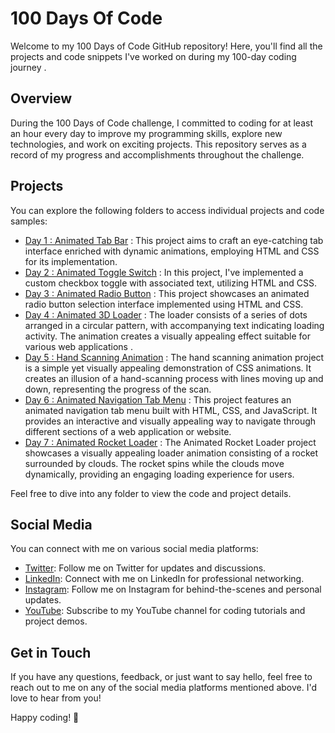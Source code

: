 # 100 Days Of Code

Welcome to my 100 Days of Code GitHub repository! Here, you'll find all the projects and code snippets I've worked on during my 100-day coding journey .

## Overview

During the 100 Days of Code challenge, I committed to coding for at least an hour every day to improve my programming skills, explore new technologies, and work on exciting projects. This repository serves as a record of my progress and accomplishments throughout the challenge.

## Projects

You can explore the following folders to access individual projects and code samples:

- [Day 1 : Animated Tab Bar](https://github.com/withaarzoo/100-Days-of-Code/tree/main/%5B%20Day%201%20%5D%20-%20Animated%20Tab%20Bar) : This project aims to craft an eye-catching tab interface enriched with dynamic animations, employing HTML and CSS for its implementation.
- [Day 2 : Animated Toggle Switch](https://github.com/withaarzoo/100-Days-of-Code/tree/main/%5B%20Day%202%20%5D%20-%20Animated%20Toggle%20Button) : In this project, I've implemented a custom checkbox toggle with associated text, utilizing HTML and CSS.
- [Day 3 : Animated Radio Button](https://github.com/withaarzoo/100-Days-of-Code/tree/main/%5B%20Day%203%20%5D%20-%20Animated%20Radio%20Button) : This project showcases an animated radio button selection interface implemented using HTML and CSS.
- [Day 4 : Animated 3D Loader](https://github.com/withaarzoo/100-Days-of-Code/tree/main/%5B%20Day%204%20%5D%20-%20Animated%203D%20Loader) : The loader consists of a series of dots arranged in a circular pattern, with accompanying text indicating loading activity. The animation creates a visually appealing effect suitable for various web applications .
- [Day 5 : Hand Scanning Animation](https://github.com/withaarzoo/100-Days-of-Code/tree/main/%5B%20Day%205%20%5D%20-%20Hand%20Scanning%20Animation) : The hand scanning animation project is a simple yet visually appealing demonstration of CSS animations. It creates an illusion of a hand-scanning process with lines moving up and down, representing the progress of the scan.
- [Day 6 : Animated Navigation Tab Menu](https://github.com/withaarzoo/100-Days-of-Code/tree/main/%5B%20Day%206%20%5D%20-%20Animated%20Navigation%20Tab%20Menu) : This project features an animated navigation tab menu built with HTML, CSS, and JavaScript. It provides an interactive and visually appealing way to navigate through different sections of a web application or website.
- [Day 7 : Animated Rocket Loader](https://github.com/withaarzoo/100-Days-of-Code/tree/main/%5B%20Day%207%20%5D%20-%20Animated%20Rocket%20Loader) : The Animated Rocket Loader project showcases a visually appealing loader animation consisting of a rocket surrounded by clouds. The rocket spins while the clouds move dynamically, providing an engaging loading experience for users.
  
Feel free to dive into any folder to view the code and project details.

## Social Media

You can connect with me on various social media platforms:

- [Twitter](https://twitter.com/withaarzoo): Follow me on Twitter for updates and discussions.
- [LinkedIn](https://www.linkedin.com/in/withaarzoo/): Connect with me on LinkedIn for professional networking.
- [Instagram](https://www.instagram.com/withaarzoo/): Follow me on Instagram for behind-the-scenes and personal updates.
- [YouTube](https://www.youtube.com/@codewithaarzoo): Subscribe to my YouTube channel for coding tutorials and project demos.

## Get in Touch

If you have any questions, feedback, or just want to say hello, feel free to reach out to me on any of the social media platforms mentioned above. I'd love to hear from you!

Happy coding! 🚀
